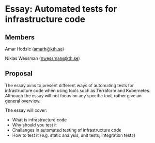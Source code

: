 # Essay: Automated tests for infrastructure code
## Members
Amar Hodzic (amarh@kth.se)

Niklas Wessman (nwessman@kth.se)
## Proposal
The essay aims to present different ways of automating tests for infrastructure code when using tools such as Terraform and Kubernetes. Although the essay will not focus on any specific tool, rather give an general overview.

The essay will cover:
* What is infrastructure code
* Why should you test it
* Challanges in automated testing of infrastructure code
* How to test it (e.g. static analysis, unit tests, integration tests)
